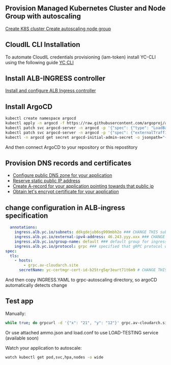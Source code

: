 ## Provision Managed Kubernetes Cluster and Node Group with autoscaling
[Create K8S cluster ](https://cloudil.co.il/docs/managed-kubernetes/quickstart.html)
[Create autoscaling node group](https://cloudil.co.il/docs/managed-kubernetes/operations/autoscale.html#ca)

## CloudIL СLI Installation
To automate CloudIL credentials provisioning (iam-token) install YC-CLI using the following guide [YC CLI](https://cloudil.co.il/docs/cli/quickstart.html)

## Install ALB-INGRESS controller
[Install and configure ALB Ingress controller ](https://cloudil.co.il/docs/managed-kubernetes/tutorials/alb-ingress-controller.html)

## Install ArgoCD
```bash
kubectl create namespace argocd
kubectl apply -n argocd -f https://raw.githubusercontent.com/argoproj/argo-cd/stable/manifests/install.yaml
kubectl patch svc argocd-server -n argocd -p '{"spec": {"type": "LoadBalancer"}}'
kubectl patch svc argocd-server -n argocd -p '{"spec": {"externalTrafficPolicy": "Local"}}'
kubectl -n argocd get secret argocd-initial-admin-secret -o jsonpath="{.data.password}" | base64 -d; echo
```
And then connect ArgoCD to your repository or this repostitory

## Provision DNS records and certificates

* [Configure public DNS zone for your application ](https://cloudil.co.il/docs/dns/operations/zone-create-public.html)
* [Reserve static public IP address](https://cloudil.co.il/docs/vpc/operations/get-static-ip.html)
* [Create A-record for your application pointing towards that public ip ](https://cloudil.co.il/docs/dns/operations/zone-create-public.html)
* [Obtain let's encrypt certificate for your application ](https://cloudil.co.il/docs/certificate-manager/operations/managed/cert-create.html)

## change configuration in ALB-ingress specification
```YAML
  annotations:
    ingress.alb.yc.io/subnets: ddkgdejub6sg999mbh2o ### CHANGE THIS subnet list for ALB to accept traffic
    ingress.alb.yc.io/external-ipv4-address: 46.243.yyy.xxx ### CHANGE THIS for external ip address to recieve traffic or use auto to auto
    ingress.alb.yc.io/group-name: default ### default group for ingress resources, reach group will be served by dedicated ALB, while resources in the same group will share the same ALB
    ingress.alb.yc.io/protocol: grpc ### specified that gRPC protocol will be configured for current ingress
spec:
  tls:
    - hosts:
        - grpc.av-cloudarch.site
      secretName: yc-certmgr-cert-id-b25trg5qr3eurt71t6m9 # CHANGE THIS for unique id of cerficicate from CloudIL Certificate Manager
```

And then copy INGRESS.YAML to grpc-autoscaling directory, so argoCD automatically detects change
## Test app
Manually:
```bash
while true; do grpcurl -d '{"x": "21", "y": "12"}' grpc.av-cloudarch.site:443 api.Adder.Add; done
```
Or use attached ammo.json and load.conf to use LOAD-TESTING service (available soon)

Watch your application to autoscale:

```bash
watch kubectl get pod,svc,hpa,nodes -o wide
```
